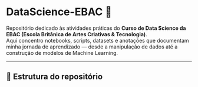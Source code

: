 # DataScience-EBAC 🚀

Repositório dedicado às atividades práticas do **Curso de Data Science da EBAC (Escola Britânica de Artes Criativas & Tecnologia)**.  
Aqui concentro notebooks, scripts, datasets e anotações que documentam minha jornada de aprendizado ― desde a manipulação de dados até a construção de modelos de Machine Learning.

---

## 📑 Estrutura do repositório

